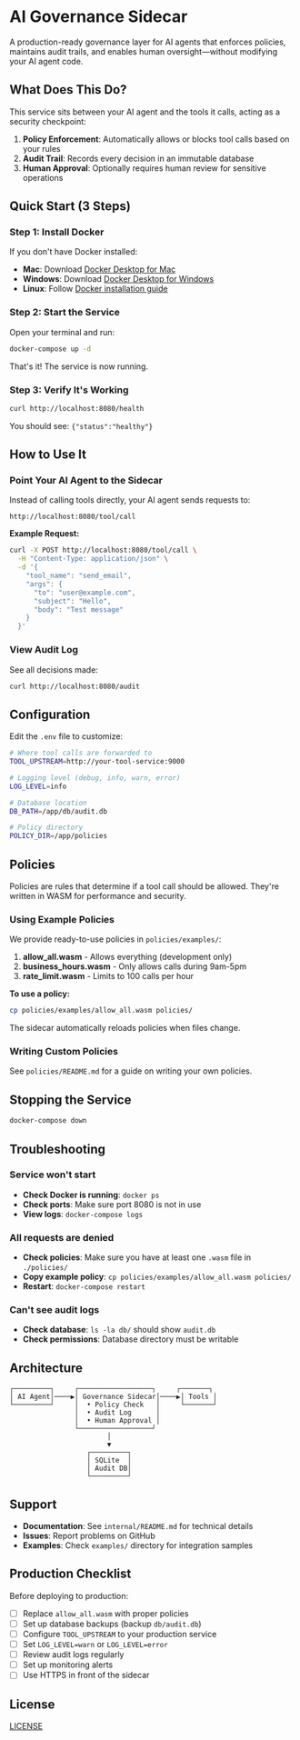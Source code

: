 # AI Governance Sidecar

A production-ready governance layer for AI agents that enforces policies, maintains audit trails, and enables human oversight—without modifying your AI agent code.

## What Does This Do?

This service sits between your AI agent and the tools it calls, acting as a security checkpoint:

1. **Policy Enforcement**: Automatically allows or blocks tool calls based on your rules
2. **Audit Trail**: Records every decision in an immutable database
3. **Human Approval**: Optionally requires human review for sensitive operations

## Quick Start (3 Steps)

### Step 1: Install Docker

If you don't have Docker installed:
- **Mac**: Download [Docker Desktop for Mac](https://www.docker.com/products/docker-desktop)
- **Windows**: Download [Docker Desktop for Windows](https://www.docker.com/products/docker-desktop)
- **Linux**: Follow [Docker installation guide](https://docs.docker.com/engine/install/)

### Step 2: Start the Service

Open your terminal and run:

```bash
docker-compose up -d
```

That's it! The service is now running.

### Step 3: Verify It's Working

```bash
curl http://localhost:8080/health
```

You should see: `{"status":"healthy"}`

## How to Use It

### Point Your AI Agent to the Sidecar

Instead of calling tools directly, your AI agent sends requests to:
```
http://localhost:8080/tool/call
```

**Example Request:**
```bash
curl -X POST http://localhost:8080/tool/call \
  -H "Content-Type: application/json" \
  -d '{
    "tool_name": "send_email",
    "args": {
      "to": "user@example.com",
      "subject": "Hello",
      "body": "Test message"
    }
  }'
```

### View Audit Log

See all decisions made:
```bash
curl http://localhost:8080/audit
```

## Configuration

Edit the `.env` file to customize:

```bash
# Where tool calls are forwarded to
TOOL_UPSTREAM=http://your-tool-service:9000

# Logging level (debug, info, warn, error)
LOG_LEVEL=info

# Database location
DB_PATH=/app/db/audit.db

# Policy directory
POLICY_DIR=/app/policies
```

## Policies

Policies are rules that determine if a tool call should be allowed. They're written in WASM for performance and security.

### Using Example Policies

We provide ready-to-use policies in `policies/examples/`:

1. **allow_all.wasm** - Allows everything (development only)
2. **business_hours.wasm** - Only allows calls during 9am-5pm
3. **rate_limit.wasm** - Limits to 100 calls per hour

**To use a policy:**
```bash
cp policies/examples/allow_all.wasm policies/
```

The sidecar automatically reloads policies when files change.

### Writing Custom Policies

See `policies/README.md` for a guide on writing your own policies.

## Stopping the Service

```bash
docker-compose down
```

## Troubleshooting

### Service won't start
- **Check Docker is running**: `docker ps`
- **Check ports**: Make sure port 8080 is not in use
- **View logs**: `docker-compose logs`

### All requests are denied
- **Check policies**: Make sure you have at least one `.wasm` file in `./policies/`
- **Copy example policy**: `cp policies/examples/allow_all.wasm policies/`
- **Restart**: `docker-compose restart`

### Can't see audit logs
- **Check database**: `ls -la db/` should show `audit.db`
- **Check permissions**: Database directory must be writable

## Architecture

```
┌─────────┐     ┌──────────────────┐     ┌───────┐
│ AI Agent│────▶│ Governance Sidecar│────▶│ Tools │
└─────────┘     │  • Policy Check   │     └───────┘
                │  • Audit Log      │
                │  • Human Approval │
                └──────────────────┘
                        │
                        ▼
                   ┌─────────┐
                   │ SQLite  │
                   │ Audit DB│
                   └─────────┘
```

## Support

- **Documentation**: See `internal/README.md` for technical details
- **Issues**: Report problems on GitHub
- **Examples**: Check `examples/` directory for integration samples

## Production Checklist

Before deploying to production:

- [ ] Replace `allow_all.wasm` with proper policies
- [ ] Set up database backups (backup `db/audit.db`)
- [ ] Configure `TOOL_UPSTREAM` to your production service
- [ ] Set `LOG_LEVEL=warn` or `LOG_LEVEL=error`
- [ ] Review audit logs regularly
- [ ] Set up monitoring alerts
- [ ] Use HTTPS in front of the sidecar

## License
[LICENSE](https://github.com/dagbolade/AgentGov/blob/main/LICENSE)
